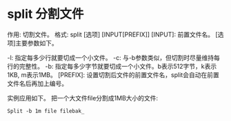 # split 分割文件

作用: 切割文件。
格式: split [选项] [INPUT[PREFIX]]
[INPUT]: 前置文件名。
[选项]主要参数如下。

-l: 指定每多少行就要切成一个小文件。
-c: 与-b参数类似，但切割时尽量维持每行的完整性。
-b: 指定每多少字节就要切成一个小文件。b表示512字节，k表示1KB, m表示1MB。 
[PREFIX]: 设置切割后文件的前置文件名，split会自动在前置文件名后再加上编号。

实例应用如下。
把一个大文件file分割成1MB大小的文件:
```
Split -b 1m file filebak_
```
